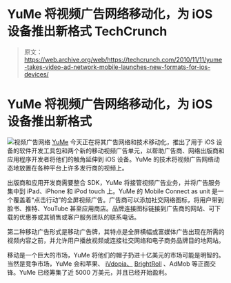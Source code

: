 # YuMe 将视频广告网络移动化，为 iOS 设备推出新格式 TechCrunch

> 原文：<https://web.archive.org/web/https://techcrunch.com/2010/11/11/yume-takes-video-ad-network-mobile-launches-new-formats-for-ios-devices/>

# YuMe 将视频广告网络移动化，为 iOS 设备推出新格式

![](img/cda048a193db2f91e157b130aa44ae23.png)视频广告网络 [YuMe](https://web.archive.org/web/20221006193235/http://www.yume.com/) 今天正在将其广告网络和技术移动化，推出了用于 iOS 设备的软件开发工具包和两个新的移动视频广告单元，以帮助广告商、网络出版商和应用程序开发者将他们的触角延伸到 iOS 设备。YuMe 的技术将视频广告网络动态地放置在各种平台上许多发行商的视频上。

出版商和应用开发商需要整合 SDK，YuMe 将接管视频广告业务，并将广告服务集中到 iPad、iPhone 和 iPod touch 上。YuMe 的 Mobile Connect as unit 是一个覆盖着“点击行动”的全屏视频广告。广告商可以添加社交网络图标，将用户带到脸书、推特、YouTube 甚至应用商店。品牌连接图标链接到广告商的网站、可下载的优惠券或其销售或客户服务团队的联系电话。

第二种移动广告形式是移动广告牌，其特点是全屏横幅或富媒体广告出现在所需的视频内容之前，并允许用户播放视频或连接社交网络和电子商务品牌目的地网站。

移动是一个巨大的市场，YuMe 将他们的帽子扔进十亿美元的市场可能是明智的。当然是竞争市场，YuMe 会和苹果、 [iVdopia、](https://web.archive.org/web/20221006193235/https://beta.techcrunch.com/2010/04/08/mobile-ad-network-ivdopia-brings-hd-video-advertisements-to-the-ipad/) [BrightRoll](https://web.archive.org/web/20221006193235/https://beta.techcrunch.com/2010/09/23/brightroll/) 、AdMob 等正面交锋。YuMe 已经筹集了近 5000 万美元，并且已经开始盈利。